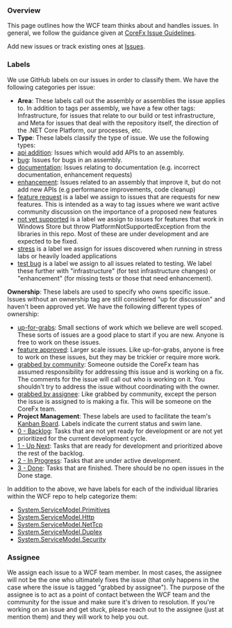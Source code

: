 ### Overview
This page outlines how the WCF team thinks about and handles issues.  In general, we follow the guidance given at [CoreFx Issue Guidelines](https://github.com/dotnet/corefx/blob/master/Documentation/issue-guide.md).

Add new issues or track existing ones at [Issues](https://github.com/dotnet/wcf/issues).

### Labels
We use GitHub labels on our issues in order to classify them.  We have the following categories per issue:
* **Area**: These labels call out the assembly or assemblies the issue applies to. In addition to tags per assembly, we have a few other tags: Infrastructure, for issues that relate to our build or test infrastructure, and Meta for issues that deal with the repository itself, the direction of the .NET Core Platform, our processes, etc.
* **Type**: These labels classify the type of issue.  We use the following types:
 * [api addition](https://github.com/dotnet/wcf/labels/api%20addition): Issues which would add APIs to an assembly.
 * [bug](https://github.com/dotnet/wcf/labels/bug): Issues for bugs in an assembly.
 * [documentation](https://github.com/dotnet/wcf/labels/documentation): Issues relating to documentation (e.g. incorrect documentation, enhancement requests)
 * [enhancement](https://github.com/dotnet/wcf/labels/enhancement): Issues related to an assembly that improve it, but do not add new APIs (e.g performance improvements, code cleanup)
 * [feature request](https://github.com/dotnet/wcf/labels/feature%20request) is a label we assign to issues that are requests for new features. This is intended as a way to tag issues where we want active community discussion on the importance of a proposed new features
 * [not yet supported](https://github.com/dotnet/wcf/labels/not%20yet%20supported) is a label we assign to issues for features that work in Windows Store but throw PlatformNotSupportedException from the libraries in this repo. Most of these are under development and are expected to be fixed.
 * [stress](https://github.com/dotnet/wcf/labels/stress) is a label we assign for issues discovered when running in stress labs or heavily loaded applications
 * [test bug](https://github.com/dotnet/wcf/labels/test%20bug) is a label we assign to all issues related to testing. We label these further with "infrastructure" (for test infrastructure changes) or "enhancement" (for missing tests or those that need enhancement).

**Ownership**: These labels are used to specify who owns specific issue. Issues without an ownership tag are still considered "up for discussion" and haven't been approved yet. We have the following different types of ownership:
 * [up-for-grabs](https://github.com/dotnet/wcf/labels/up-for-grabs): Small sections of work which we believe are well scoped. These sorts of issues are a good place to start if you are new.  Anyone is free to work on these issues.
 * [feature approved](https://github.com/dotnet/wcf/labels/feature%20approved): Larger scale issues.  Like up-for-grabs, anyone is free to work on these issues, but they may be trickier or require more work.
 * [grabbed by community](https://github.com/dotnet/wcf/labels/grabbed%20by%20community): Someone outside the CoreFx team has assumed responsibility for addressing this issue and is working on a fix.  The comments for the issue will call out who is working on it.  You shouldn't try to address the issue without coordinating with the owner.
 * [grabbed by assignee](https://github.com/dotnet/wcf/labels/grabbed%20by%20assignee): Like grabbed by community, except the person the issue is assigned to is making a fix.  This will be someone on the CoreFx team.
* **Project Management**: These labels are used to facilitate the team's [Kanban Board](https://huboard.com/dotnet/wcf).  Labels indicate the current status and swim lane.  
 * [0 - Backlog](https://github.com/dotnet/wcf/issues?q=is%3Aopen+is%3Aissue+label%3A%220+-+Backlog%22): Tasks that are not yet ready for development or are not yet prioritized for the current development cycle.
 * [1 - Up Next](https://github.com/dotnet/wcf/issues?q=is%3Aopen+is%3Aissue+label%3A%221+-+Up+Next%22): Tasks that are ready for development and prioritized above the rest of the backlog.
 * [2 - In Progress](https://github.com/dotnet/wcf/issues?q=is%3Aopen+is%3Aissue+label%3A%222+-+In+Progress%22): Tasks that are under active development.
 * [3 - Done](https://github.com/dotnet/wcf/issues?q=is%3Aopen+is%3Aissue+label%3A%223+-+Done%22): Tasks that are finished.  There should be no open issues in the Done stage.


In addition to the above, we have labels for each of the individual libraries within the WCF repo to help categorize them:
 * [System.ServiceModel.Primitives](https://github.com/dotnet/wcf/labels/System.ServiceModel.Primitives)
 * [System.ServiceModel.Http](https://github.com/dotnet/wcf/labels/System.ServiceModel.Http)
 * [System.ServiceModel.NetTcp](https://github.com/dotnet/wcf/labels/System.ServiceModel.NetTcp)
 * [System.ServiceModel.Duplex](https://github.com/dotnet/wcf/labels/System.ServiceModel.Duplex)
 * [System.ServiceModel.Security](https://github.com/dotnet/wcf/labels/System.ServiceModel.Security)

### Assignee
We assign each issue to a WCF team member.  In most cases, the assignee will not be the one who ultimately fixes the issue (that only happens in the case where the issue is tagged "grabbed by assignee"). The purpose of the assignee is to act as a point of contact between the WCF team and the community for the issue and make sure it's driven to resolution.  If you're working on an issue and get stuck, please reach out to the assignee (just at mention them)  and they will work to help you out.
